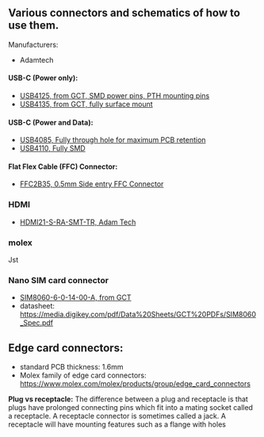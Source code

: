 ## Various connectors and schematics of how to use them.

Manufacturers:
- Adamtech


#### USB-C (Power only):
- [USB4125, from GCT, SMD power pins, PTH mounting pins](https://gct.co/connector/usb4125)
- [USB4135, from GCT, fully surface mount](https://gct.co/connector/usb4135)

#### USB-C (Power and Data):
- [USB4085, Fully through hole for maximum PCB retention](https://gct.co/connector/usb4085)
- [USB4110, Fully SMD](https://gct.co/connector/usb4110)


#### Flat Flex Cable (FFC) Connector:
- [FFC2B35, 0.5mm Side entry FFC Connector](https://gct.co/connector/ffc2b35)

### HDMI
- [HDMI21-S-RA-SMT-TR, Adam Tech](https://app.adam-tech.com/products/download/data_sheet/203683/hdmi21-s-ra-smt-tr-data-sheet.pdf)


### molex 
Jst 

### Nano SIM card connector
- [SIM8060-6-0-14-00-A, from GCT](https://gct.co/connector/sim8060)
- datasheet: https://media.digikey.com/pdf/Data%20Sheets/GCT%20PDFs/SIM8060_Spec.pdf  


## Edge card connectors:
- standard PCB thickness: 1.6mm
- Molex family of edge card connectors: https://www.molex.com/molex/products/group/edge_card_connectors

**Plug vs receptacle:** The difference between a plug and receptacle is that plugs have prolonged connecting pins which fit into a mating socket called a receptacle. A receptacle connector is sometimes called a jack. A receptacle will have mounting features such as a flange with holes
